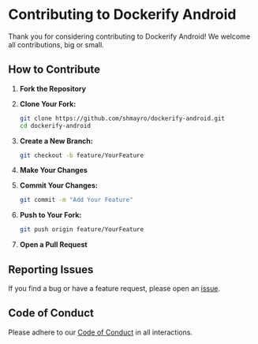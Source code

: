 # Contributing to Dockerify Android

Thank you for considering contributing to Dockerify Android! We welcome all contributions, big or small.

## How to Contribute

1. **Fork the Repository**
2. **Clone Your Fork:**

    ```bash
    git clone https://github.com/shmayro/dockerify-android.git
    cd dockerify-android
    ```

3. **Create a New Branch:**

    ```bash
    git checkout -b feature/YourFeature
    ```

4. **Make Your Changes**
5. **Commit Your Changes:**

    ```bash
    git commit -m "Add Your Feature"
    ```

6. **Push to Your Fork:**

    ```bash
    git push origin feature/YourFeature
    ```

7. **Open a Pull Request**

## Reporting Issues

If you find a bug or have a feature request, please open an [issue](https://github.com/shmayro/dockerify-android/issues).

## Code of Conduct

Please adhere to our [Code of Conduct](CODE_OF_CONDUCT.md) in all interactions.